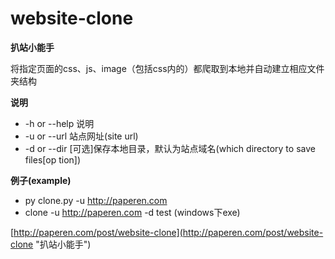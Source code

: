 # website-clone

__扒站小能手__

将指定页面的css、js、image（包括css内的）都爬取到本地并自动建立相应文件夹结构

__说明__

* -h or --help 说明
* -u or --url 站点网址(site url)
* -d or --dir [可选]保存本地目录，默认为站点域名(which directory to save files[op
tion])

__例子(example)__

* py clone.py -u http://paperen.com
* clone -u http://paperen.com -d test (windows下exe)

[http://paperen.com/post/website-clone](http://paperen.com/post/website-clone "扒站小能手")